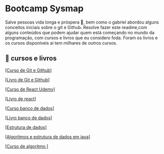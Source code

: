 
# Bootcamp Sysmap
Salve pessoas vida longa e próspera  🖖, bem como o gabriel abordou alguns conceitos iniciais sobre o git e Github.
Resolve fazer este readme,com alguns conteúdos  que podem ajudar quem está  começando  no mundo da programação, com cursos e livros que eu considero foda.
Foram os livros e os cursos disponíveis  ai tem milhares de outros cursos.
## 🔗  cursos e livros
[[Curso de Git e Github]](https://www.cursoemvideo.com/curso/curso-de-git-e-github/)                      

[[Livro de Git e Github]](https://www.casadocodigo.com.br/products/livro-git-github)  

[[Curso de React Udemy]](https://www.udemy.com/course/curso-de-reactjs-nextjs-completo-do-basico-ao-avancado/) 

[[Livro de react]](https://www.casadocodigo.com.br/products/livro-react-native?_pos=1&_sid=a1902c346&_ss=r)

[[Curso banco de dados]](https://www.udemy.com/course/bancos-de-dados-relacionais-basico-avancado/)

[[Livro banco de dados]](https://www.casadocodigo.com.br/products/livro-banco-mysql?_pos=2&_sid=f6e6f953a&_ss=r)

[[Estrutura de dados]](https://www.casadocodigo.com.br/products/livro-elasticsearch?_pos=4&_sid=e7c72ffc7&_ss=r)

[[Algoritmos  e estrutura de dados em java]](https://www.casadocodigo.com.br/products/livro-algoritmos-java?_pos=1&_sid=2e540e645&_ss=r)

[[Curso de algoritmo ]](https://www.cursoemvideo.com/curso/curso-de-algoritmo/)
